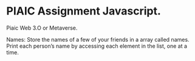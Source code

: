 # PIAIC Assignment Javascript.

Piaic Web 3.O or Metaverse.

Names: Store the names of a few of your friends in a array called names. Print each person’s name by accessing each element in the list, one at a time.